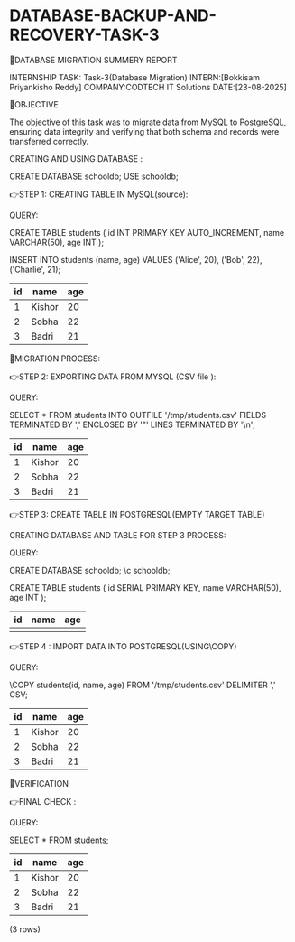 # DATABASE-BACKUP-AND-RECOVERY-TASK-3

📑DATABASE MIGRATION SUMMERY REPORT

  INTERNSHIP TASK: Task-3(Database Migration)
  INTERN:[Bokkisam Priyankisho Reddy]
  COMPANY:CODTECH IT Solutions
  DATE:[23-08-2025]

🔷OBJECTIVE 

The objective of this task was to migrate data from MySQL to PostgreSQL, ensuring data integrity and verifying that both schema and records were transferred correctly.

CREATING AND USING DATABASE :
 
CREATE DATABASE schooldb;
USE schooldb;

👉STEP 1: CREATING TABLE IN MySQL(source):

QUERY:

CREATE TABLE students (
    id INT PRIMARY KEY AUTO_INCREMENT,
    name VARCHAR(50),
    age INT
);

INSERT INTO students (name, age) VALUES
('Alice', 20),
('Bob', 22),
('Charlie', 21);


|id |name    |age  |
|---|--------|-----|
| 1 | Kishor | 20  |
| 2 | Sobha  | 22  |
| 3 | Badri  | 21  |


🔷MIGRATION PROCESS:

👉STEP 2: EXPORTING DATA FROM MYSQL (CSV file ):

QUERY:

SELECT * FROM students
INTO OUTFILE '/tmp/students.csv'
FIELDS TERMINATED BY ','
ENCLOSED BY '"'
LINES TERMINATED BY '\n';

| id  | name  | age |
|-----|-------|-----|
| 1   | Kishor| 20  |
| 2   | Sobha | 22  |
| 3   | Badri | 21  |

👉STEP 3: CREATE TABLE IN POSTGRESQL(EMPTY TARGET TABLE)

CREATING DATABASE AND TABLE FOR STEP 3 PROCESS:

QUERY:

CREATE DATABASE schooldb;
\c schooldb;

CREATE TABLE students (
    id SERIAL PRIMARY KEY,
    name VARCHAR(50),
    age INT
);

| id | name | age|
|----|------|----|
|    |      |    |

👉STEP 4 : IMPORT DATA INTO POSTGRESQL(USING\COPY)

QUERY:

\COPY students(id, name, age) FROM '/tmp/students.csv' DELIMITER ',' CSV;

| id | name   | age  |
|----|--------|------|
| 1  | Kishor | 20   |
| 2  | Sobha  | 22   |
| 3  | Badri  | 21   |

🔷VERIFICATION 

👉FINAL CHECK :

QUERY:

SELECT * FROM students;

| id  | name   | age |
|-----|--------|-----|
| 1   | Kishor | 20  |
| 2   | Sobha  | 22  |
| 3   | Badri  | 21  |

(3 rows)














